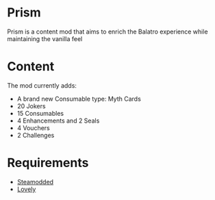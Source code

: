 # Prism

Prism is a content mod that aims to enrich the Balatro experience while maintaining the vanilla feel

# Content

The mod currently adds:
- A brand new Consumable type: Myth Cards
- 20 Jokers
- 15 Consumables
- 4 Enhancements and 2 Seals
- 4 Vouchers
- 2 Challenges

# Requirements
- [Steamodded](https://github.com/Steamopollys/Steamodded)
- [Lovely](https://github.com/ethangreen-dev/lovely-injector)
